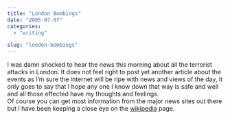 ```yaml
---
title: "London Bombings"
date: "2005-07-07"
categories: 
  - "writing"

slug: "london-bombings"
---
```


I was damn shocked to hear the news this morning about all the terrorist attacks in London. It does not feel right to post yet another article about the events as I’m sure the internet will be ripe with news and views of the day, it only goes to say that I hope any one I know down that way is safe and well and all those effected have my thoughts and feelings.  
Of course you can get most information from the major news sites out there but I have been keeping a close eye on the [wikipedia](http://en.wikipedia.org/wiki/7_July_2005_London_bombing) page.
